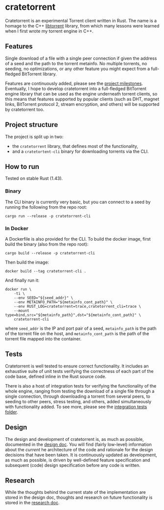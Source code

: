 # cratetorrent

Cratetorrent is an experimental Torrent client written in Rust. The name is a
homage to the C++ [libtorrent](https://github.com/arvidn/libtorrent) library,
from which many lessons were learned when I first wrote my torrent engine in
C++.


## Features

Single download of a file with a single peer connection if given the address of
a seed and the path to the torrent metainfo. No multiple torrents, no seeding,
no optimizations, or any other feature you might expect from a full-fledged
BitTorrent library.

Features are continuously added, please see the [project
milestones](https://github.com/mandreyel/cratetorrent/issues/26).  Eventually, I
hope to develop cratetorrent into a full-fledged BitTorrent engine library that
can be used as the engine underneath torrent clients, so this means that
features supported by popular clients (such as DHT, magnet links, BitTorrent
protocol 2, stream encryption, and others) will be supported by cratetorrent
too.


## Project structure

The project is split up in two:
- the `cratetorrent` library, that defines most of the functionality,
- and a `cratetortent-cli` binary for downloading torrents via the CLI.


## How to run

Tested on stable Rust (1.43).

### Binary

The CLI binary is currently very basic, but you can connect to a seed by
running the following from the repo root:
```
cargo run --release -p cratetorrent-cli
```

### In Docker

A Dockerfile is also provided for the CLI. To build the docker image, first
  build the binary (also from the repo root):
```
cargo build --release -p cratetorrent-cli
```
Then build the image:
```
docker build --tag cratetorrent-cli .
```
And finally run it:
```
docker run \
    -ti \
    --env SEED="${seed_addr}" \
    --env METAINFO_PATH="${metainfo_cont_path}" \
    --env RUST_LOG=cratetorrent=trace,cratetorrent_cli=trace \
    --mount type=bind,src="${metainfo_path}",dst="${metainfo_cont_path}" \
    cratetorrent-cli
```
where `seed_addr` is the IP and port pair of a seed, `metainfo_path` is the path
of the torrent file on the host, and `metainfo_cont_path` is the
path of the torrent file mapped into the container.


## Tests

Cratetorrent is well tested to ensure correct functionality. It includes an
exhaustive suite of unit tests verifying the correctness of each part of the
code base, defined inline in the Rust source code.

There is also a host of integration tests for verifying the functionality of the
whole engine, ranging from testing the download of a single file through a
single connection, through downloading a torrent from several peers, to seeding
to other peers, stress testing, and others, added simultaneously with
functionality added. To see more, please see the [integration tests
folder](tests).


## Design

The design and development of cratetorrent is, as much as possible, documented
in the [design doc](DESIGN.md). You will find (fairly low-level) information
about the _current_ he architecture of the code and rationale for the design
decisions that have been taken. It is continuously updated as development, as
much as possible, is driven by well-defined feature specification and subsequent
(code) design specification before any code is written.


## Research

While the thoughts behind the current state of the implementation are stored
in the design doc, thoughts and research on future functionality is stored in
the [research doc](RESEARCH.md).
